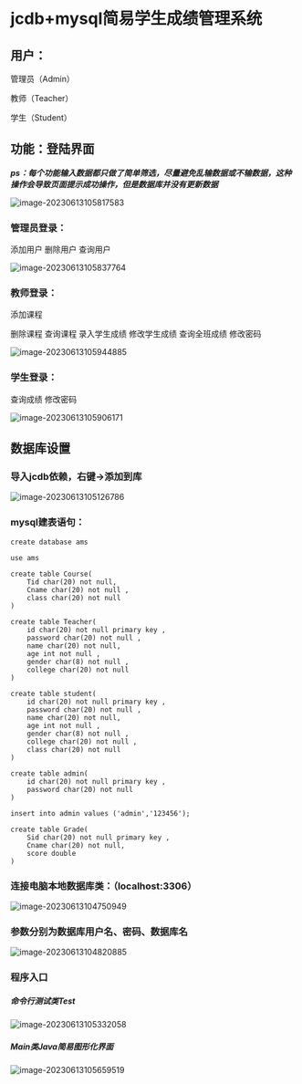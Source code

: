 # jcdb+mysql简易学生成绩管理系统



## 用户：

管理员（Admin）

教师（Teacher）

学生（Student）



## 功能：登陆界面



***ps：每个功能输入数据都只做了简单筛选，尽量避免乱输数据或不输数据，这种操作会导致页面提示成功操作，但是数据库并没有更新数据***

![image-20230613105817583](C:\Users\钱运通\AppData\Roaming\Typora\typora-user-images\image-20230613105817583.png)

### 管理员登录：

添加用户
删除用户
查询用户

![image-20230613105837764](C:\Users\钱运通\AppData\Roaming\Typora\typora-user-images\image-20230613105837764.png)



### 教师登录：

添加课程

删除课程
查询课程
录入学生成绩
修改学生成绩
查询全班成绩
修改密码

![image-20230613105944885](C:\Users\钱运通\AppData\Roaming\Typora\typora-user-images\image-20230613105944885.png)

### 学生登录：

查询成绩
修改密码

![image-20230613105906171](C:\Users\钱运通\AppData\Roaming\Typora\typora-user-images\image-20230613105906171.png)





## 数据库设置



### 导入jcdb依赖，右键->添加到库

![image-20230613105126786](C:\Users\钱运通\AppData\Roaming\Typora\typora-user-images\image-20230613105126786.png)

### mysql建表语句：

```mysql
create database ams

use ams

create table Course(
    Tid char(20) not null,
    Cname char(20) not null ,
    class char(20) not null
)

create table Teacher(
    id char(20) not null primary key ,
    password char(20) not null ,
    name char(20) not null,
    age int not null ,
    gender char(8) not null ,
    college char(20) not null
)

create table student(
    id char(20) not null primary key ,
    password char(20) not null ,
    name char(20) not null,
    age int not null ,
    gender char(8) not null ,
    college char(20) not null ,
    class char(20) not null
)

create table admin(
    id char(20) not null primary key ,
    password char(20) not null
)

insert into admin values ('admin','123456');

create table Grade(
    Sid char(20) not null primary key ,
    Cname char(20) not null,
    score double
)
```

### 连接电脑本地数据库类：（localhost:3306）

![image-20230613104750949](C:\Users\钱运通\AppData\Roaming\Typora\typora-user-images\image-20230613104750949.png)

### 参数分别为数据库用户名、密码、数据库名

![image-20230613104820885](C:\Users\钱运通\AppData\Roaming\Typora\typora-user-images\image-20230613104820885.png)



### 程序入口



##### 命令行测试类Test

![image-20230613105332058](C:\Users\钱运通\AppData\Roaming\Typora\typora-user-images\image-20230613105332058.png)

##### Main类Java简易图形化界面

![image-20230613105659519](C:\Users\钱运通\AppData\Roaming\Typora\typora-user-images\image-20230613105659519.png)



